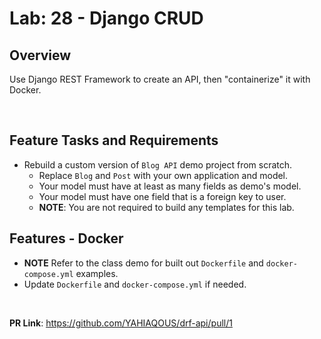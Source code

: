 # Lab: 28 - Django CRUD

## Overview

Use Django REST Framework to create an API, then "containerize" it with Docker.

&nbsp;

## Feature Tasks and Requirements

- Rebuild a custom version of `Blog API` demo project from scratch.
  - Replace `Blog` and `Post` with your own application and model.
  - Your model must have at least as many fields as demo's model.
  - Your model must have one field that is a foreign key to user.
  - **NOTE**: You are not required to build any templates for this lab.

## Features - Docker

- **NOTE** Refer to the class demo for built out `Dockerfile` and `docker-compose.yml` examples.
- Update `Dockerfile` and `docker-compose.yml` if needed.

&nbsp;

**PR Link**: <https://github.com/YAHIAQOUS/drf-api/pull/1>
